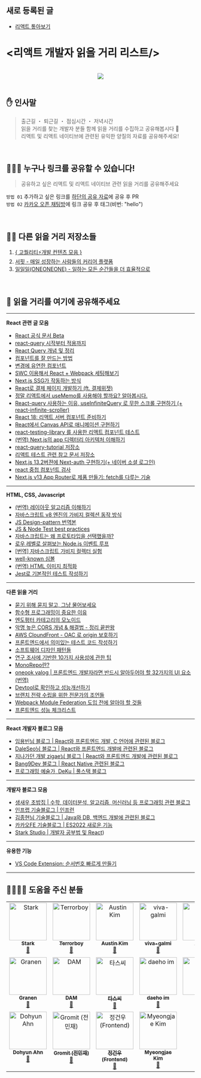 ## 새로 등록된 글
- [리액트 톺아보기](https://goidle.github.io/react/in-depth-react-preview)

# <리액트 개발자 읽을 거리 리스트/>

<br/>

<div align="center">
<a href="https://github.com/react-korea-developer/article/graphs/contributors">
  <img src="https://contrib.rocks/image?repo=react-korea-developer/article" />
</a>
</div>

<br/>

## ✋ 인사말

> 출근길 ・ 퇴근길 ・ 점심시간 ・ 저녁시간  
> 읽을 거리를 찾는 개발자 분들 함께 읽을 거리를 수집하고 공유해봅시다 🤟  
> 리액트 및 리액트 네이티브에 관련된 유익한 양질의 자료를 공유해주세요!

<br/>

## 🙋🏻‍♂️ 누구나 링크를 공유할 수 있습니다!

> 공유하고 싶은 리액트 및 리액트 네이티브 관련 읽을 거리를 공유해주세요

`방법 01` 추가하고 싶은 링크를 [하단의 공유 자료](https://github.com/react-korea-developer/article/edit/main/README.md#-%EA%B3%B5%EC%9C%A0-%EC%9E%90%EB%A3%8C)에 공유 후 PR  
`방법 02` [카카오 오픈 채팅방](https://open.kakao.com/o/gboLOUQb)에 링크 공유 후 태그(비번: "hello")

<br/>

## 👍🏻 다른 읽을 거리 저장소들

1.  [{ 고퀄리티⚡개발 컨텐츠 모음 }](https://github.com/Integerous/goQuality-dev-contents/blob/master/README.md)
2.  [서핏 - 매일 성장하는 사람들의 커리어 플랫폼](https://www.surfit.io/explore/develop/react)
3.  [일일일(ONEONEONE) - 일하는 모든 순간들을 더 효율적으로](https://oneoneone.kr)

<br/>

## 📃 읽을 거리를 여기에 공유해주세요

<hr/>

**React 관련 글 모음**

- [React 공식 문서 Beta](https://beta.reactjs.org/)
- [react-query 시작부터 적용까지](https://saengmotmi.netlify.app/react/react-query/)
- [React Query 개념 및 정리](https://kyounghwan01.github.io/blog/React/react-query/basic/#%E1%84%89%E1%85%A1%E1%84%8B%E1%85%AD%E1%86%BC%E1%84%92%E1%85%A1%E1%84%82%E1%85%B3%E1%86%AB-%E1%84%8B%E1%85%B5%E1%84%8B%E1%85%B2)
- [컴포넌트를 잘 만드는 방법](https://ms3864.tistory.com/m/433)
- [변경에 유연한 컴포넌트](https://jbee.io/web/components-should-be-flexible/)
- [SWC 이용해서 React + Webpack 세팅해보기](https://helloinyong.tistory.com/347)
- [Next.js SSG가 작동하는 방식](https://velog.io/@bokdol11859/%EB%8C%80%EB%B6%80%EB%B6%84%EC%9D%B4-%EB%AA%A8%EB%A5%B4%EB%8A%94-Next%EC%97%90%EC%84%9C-SSG%EA%B0%80-%EC%9E%91%EB%8F%99%ED%95%98%EB%8A%94-%EB%B0%A9%EC%8B%9D-%EB%A6%AC%ED%8C%A9%ED%86%A0%EB%A7%81%EC%9D%84-%ED%86%B5%ED%95%B4-%EC%84%9C%EB%B9%84%EC%8A%A4-%EC%B5%9C%EC%A0%81%ED%99%94%ED%95%98%EA%B8%B0-2%ED%8E%B8)
- [React로 결제 페이지 개발하기 (ft. 결제위젯)](https://velog.io/@tosspayments/React%EB%A1%9C-%EA%B2%B0%EC%A0%9C-%ED%8E%98%EC%9D%B4%EC%A7%80-%EA%B0%9C%EB%B0%9C%ED%95%98%EA%B8%B0-ft.-%EA%B2%B0%EC%A0%9C%EC%9C%84%EC%A0%AF)
- [정말 리액트에서 useMemo를 사용해야 할까요? 알아봅시다.](https://github.com/yeonjuan/dev-blog/blob/master/JavaScript/should-you-really-use-usememo.md)
- [React-query 사용하는 이유, useInfiniteQuery 로 무한 스크롤 구현하기 (+ react-infinite-scroller)](https://velog.io/@leemember/React-query-%EC%82%AC%EC%9A%A9%ED%95%98%EB%8A%94-%EC%9D%B4%EC%9C%A0-useInfiniteQuery-%EB%A1%9C-%EB%AC%B4%ED%95%9C-%EC%8A%A4%ED%81%AC%EB%A1%A4-%EA%B5%AC%ED%98%84%ED%95%98%EA%B8%B0-react-infinite-scroller)
- [React 18: 리액트 서버 컴포넌트 준비하기](https://tech.kakaopay.com/post/react-server-components)
- [React에서 Canvas API로 애니메이션 구현하기](https://blog.dalgu.app/dev/1)
- [react-testing-library 를 사용한 리액트 컴포넌트 테스트](https://velog.io/@velopert/react-testing-library)
- [(번역) Next.js의 app 디렉터리 아키텍처 이해하기](https://junghan92.medium.com/%EB%B2%88%EC%97%AD-next-js%EC%9D%98-app-%EB%94%94%EB%A0%89%ED%84%B0%EB%A6%AC-%EC%95%84%ED%82%A4%ED%85%8D%EC%B2%98-%EC%9D%B4%ED%95%B4%ED%95%98%EA%B8%B0-28672980d765)
- [react-query-tutorial 저장소](https://github.com/ssi02014/react-query-tutorial)
- [리액트 테스트 관련 참고 문서 저장소](https://github.com/ssi02014/react-test-reference-documentation)
- [Next.js 13.2버젼에 Next-auth 구현하기(+ 네이버 소셜 로그인)](https://velog.io/@s_soo100/Next.js-13Next.js-13.2%EB%B2%84%EC%A0%BC%EC%97%90-Next-auth-%EA%B5%AC%ED%98%84%ED%95%98%EA%B8%B0)
- [react 중첩 컴포넌트 검사](https://www.zigae.com/react-nested-components)
- [Next.js v13 App Router로 제품 만들기: fetch를 다루는 기술](https://velog.io/@myeongjae-kim/Next.js-v13-App-Router로-제품-만들기-fetch를-다루는-기술) 

<hr/>

**HTML, CSS, Javascript**

- [(번역) 레이아웃 알고리즘 이해하기](https://junghan92.medium.com/%EB%B2%88%EC%97%AD-%EB%A0%88%EC%9D%B4%EC%95%84%EC%9B%83-%EC%95%8C%EA%B3%A0%EB%A6%AC%EC%A6%98-%EC%9D%B4%ED%95%B4%ED%95%98%EA%B8%B0-baed8b1eca5f)
- [자바스크립트 v8 엔진의 가비지 컬렉션 동작 방식](https://fe-developers.kakaoent.com/2022/220519-garbage-collection/)
- [JS Design-pattern 번역본](https://patterns-dev-kr.github.io/)
- [JS & Node Test best practices](https://github.com/goldbergyoni/javascript-testing-best-practices/blob/master/readme.kr.md)
- [자바스크립트는 왜 프로토타입을 선택했을까?](https://medium.com/@limsungmook/%EC%9E%90%EB%B0%94%EC%8A%A4%ED%81%AC%EB%A6%BD%ED%8A%B8%EB%8A%94-%EC%99%9C-%ED%94%84%EB%A1%9C%ED%86%A0%ED%83%80%EC%9E%85%EC%9D%84-%EC%84%A0%ED%83%9D%ED%96%88%EC%9D%84%EA%B9%8C-997f985adb42)
- [로우 레벨로 살펴보는 Node.js 이벤트 루프](https://evan-moon.github.io/2019/08/01/nodejs-event-loop-workflow/)
- [[번역] 자바스크립트 가비지 컬렉터 실험](https://velog.io/@surim014/Experiments-with-the-JavaScript-Garbage-Collector)
- [well-known 심볼](https://github.com/yeonjuan/dev-blog/blob/master/JavaScript/well-known-symbols.md)
- [(번역) HTML 이미지 최적화](https://velog.io/@lky5697/fast-images)
- [Jest로 기본적인 테스트 작성하기](https://www.daleseo.com/jest-basic/#tobetruthy-tobefalsy)

<hr/>

**다른 읽을 거리**

- [묻기 위해 묻지 말고, 그냥 물어보세요](https://dontasktoask.com/ko/)
- [함수형 프로그래밍이 중요한 이유](https://parksb.github.io/papers-i-love/why-functional-programming-matters.html)
- [엔도펑터 카테고리의 모노이드](https://theworldaswillandidea.tistory.com/144)
- [악명 높은 CORS 개념 & 해결법 - 정리 끝판왕](https://inpa.tistory.com/entry/WEB-%F0%9F%93%9A-CORS-%F0%9F%92%AF-%EC%A0%95%EB%A6%AC-%ED%95%B4%EA%B2%B0-%EB%B0%A9%EB%B2%95-%F0%9F%91%8F)
- [AWS CloundFront - OAC 로 origin 보호하기](https://aws.amazon.com/ko/blogs/korea/amazon-cloudfront-introduces-origin-access-control-oac/)
- [프론트엔드에서 의미있는 테스트 코드 작성하기](https://team.modusign.co.kr/%ED%94%84%EB%A1%A0%ED%8A%B8%EC%97%94%EB%93%9C%EC%97%90%EC%84%9C-%EC%9D%98%EB%AF%B8%EC%9E%88%EB%8A%94-%ED%85%8C%EC%8A%A4%ED%8A%B8-%EC%BD%94%EB%93%9C-%EC%9E%91%EC%84%B1%ED%95%98%EA%B8%B0-4992409c7f2d)
- [소프트웨어 디자인 패턴들](https://refactoring.guru/ko/design-patterns)
- [연구 조사에 기반한 10가지 사용성에 관한 팁](https://www.webfx.com/blog/web-design/10-usability-tips-based-on-research-studies/)
- [MonoRepo란?](https://velog.io/@sms8377/DevOps-MonoRepo%EB%9E%80)
- [oneook valog | 프론트엔드 개발자라면 반드시 알아두어야 할 32가지의 UI 요소 (번역)](https://velog.io/@oneook/%ED%94%84%EB%A1%A0%ED%8A%B8%EC%97%94%EB%93%9C-%EA%B0%9C%EB%B0%9C%EC%9E%90%EB%9D%BC%EB%A9%B4-%EB%B0%98%EB%93%9C%EC%8B%9C-%EC%95%8C%EC%95%84%EB%91%90%EC%96%B4%EC%95%BC-%ED%95%A0-32%EA%B0%80%EC%A7%80%EC%9D%98-UI-%EC%9A%94%EC%86%8C-%EB%B2%88%EC%97%AD)
- [Devtool로 확인하고 성능개선하기](https://all-dev-kang.tistory.com/entry/%EB%A6%AC%EC%95%A1%ED%8A%B8-Devtool%EB%A1%9C-%ED%99%95%EC%9D%B8%ED%95%98%EA%B3%A0-%EC%84%B1%EB%8A%A5%EA%B0%9C%EC%84%A0%ED%95%98%EA%B8%B0)
- [브랜치 전략 수립을 위한 전문가의 조언들](https://blog.hwahae.co.kr/all/tech/9507)
- [Webpack Module Federation 도입 전에 알아야 할 것들](https://fe-developers.kakaoent.com/2022/220623-webpack-module-federation/)
- [프론트엔드 성능 체크리스트](https://github.com/parksb/Front-End-Performance-Checklist)

<hr/>

**React 개발자 블로그 모음**

- [임용빈님 블로그 | React와 프론트엔드 개발, C 언어에 관련된 블로그](https://jungpaeng.tistory.com/)
- [DaleSeo님 블로그 | React와 프론트엔드 개발에 관련된 블로그](https://jungpaeng.tistory.com/)
- [지나가던 개발 zigae님 블로그 | React와 프론트엔드 개발에 관련된 블로그](https://www.zigae.com/)
- [Bang9Dev 블로그 | React Native 관련된 블로그](https://velog.io/@bang9dev)
- [프로그래밍 예술가, DeKu | 풀스택 블로그](https://dev-yakuza.posstree.com/ko/)

<hr/>

**개발자 블로그 모음**

- [생새우 초밥집 | 수학, 데이터분석, 알고리즘, 머신러닝 등 프로그래밍 관련 블로그](https://freshrimpsushi.github.io/)
- [인프랩 기술블로그 | 인프런](https://tech.inflab.com/)
- [김종현님 기술블로그 | Java와 DB, 백엔드 개발에 관련된 블로그](https://kim-jong-hyun.tistory.com/)
- [카카오FE 기술블로그 | ES2022 새로운 기능](https://fe-developers.kakaoent.com/2022/220728-es2022/)
- [Stark Studio | 개발자 공부법 및 React](https://medium.com/@dododot-stark))

<hr/>

**유용한 기능**

- [VS Code Extension: 순서번호 빠르게 만들기](https://marketplace.visualstudio.com/items?itemName=neptunedesign.vs-sequential-number)

<hr/>

## 👨‍👨‍👧‍👦 도움을 주신 분들

<!-- ALL-CONTRIBUTORS-LIST:START - Do not remove or modify this section -->
<!-- prettier-ignore-start -->
<!-- markdownlint-disable -->
<table>
  <tbody>
    <tr>
      <td align="center" valign="top" width="14.28%"><a href="https://dododot.net/magazine"><img src="https://avatars.githubusercontent.com/u/34877121?v=4?s=100" width="100px;" alt="Stark"/><br /><sub><b>Stark</b></sub></a><br /><a href="#data-Jeontaeyun" title="Data">🔣</a></td>
      <td align="center" valign="top" width="14.28%"><a href="https://github.com/Terrorboy"><img src="https://avatars.githubusercontent.com/u/5427199?v=4?s=100" width="100px;" alt="Terrorboy"/><br /><sub><b>Terrorboy</b></sub></a><br /><a href="#data-Terrorboy" title="Data">🔣</a></td>
      <td align="center" valign="top" width="14.28%"><a href="https://github.com/AustinKimDev"><img src="https://avatars.githubusercontent.com/u/55818419?v=4?s=100" width="100px;" alt="Austin Kim"/><br /><sub><b>Austin Kim</b></sub></a><br /><a href="#data-AustinKimDev" title="Data">🔣</a></td>
      <td align="center" valign="top" width="14.28%"><a href="https://github.com/GarmaSong"><img src="https://avatars.githubusercontent.com/u/61130851?v=4?s=100" width="100px;" alt="viva-galmi"/><br /><sub><b>viva-galmi</b></sub></a><br /><a href="#data-GarmaSong" title="Data">🔣</a></td>
      <td align="center" valign="top" width="14.28%"><a href="https://github.com/jsleemaster"><img src="https://avatars.githubusercontent.com/u/75053960?v=4?s=100" width="100px;" alt="이순명"/><br /><sub><b>이순명</b></sub></a><br /><a href="#data-jsleemaster" title="Data">🔣</a></td>
      <td align="center" valign="top" width="14.28%"><a href="https://github.com/myungsangBaek"><img src="https://avatars.githubusercontent.com/u/78290030?v=4?s=100" width="100px;" alt="Han"/><br /><sub><b>Han</b></sub></a><br /><a href="#data-myungsangBaek" title="Data">🔣</a></td>
      <td align="center" valign="top" width="14.28%"><a href="https://programmerplum.tistory.com/"><img src="https://avatars.githubusercontent.com/u/98972333?v=4?s=100" width="100px;" alt="Lee-SoYoon"/><br /><sub><b>Lee-SoYoon</b></sub></a><br /><a href="#data-99dlthdbs" title="Data">🔣</a></td>
    </tr>
    <tr>
      <td align="center" valign="top" width="14.28%"><a href="https://github.com/granen32"><img src="https://avatars.githubusercontent.com/u/69453130?v=4?s=100" width="100px;" alt="Granen"/><br /><sub><b>Granen</b></sub></a><br /><a href="#data-granen32" title="Data">🔣</a></td>
      <td align="center" valign="top" width="14.28%"><a href="https://github.com/SONGDAM"><img src="https://avatars.githubusercontent.com/u/93645697?v=4?s=100" width="100px;" alt="DAM"/><br /><sub><b>DAM</b></sub></a><br /><a href="#data-SONGDAM" title="Data">🔣</a></td>
      <td align="center" valign="top" width="14.28%"><a href="https://github.com/tars-c"><img src="https://avatars.githubusercontent.com/u/59531736?v=4?s=100" width="100px;" alt="타스씨"/><br /><sub><b>타스씨</b></sub></a><br /><a href="#data-tars-c" title="Data">🔣</a></td>
      <td align="center" valign="top" width="14.28%"><a href="https://imian.notion.site/6da3e6cb07bf4027969ec765073e0719"><img src="https://avatars.githubusercontent.com/u/38205068?v=4?s=100" width="100px;" alt="daeho im"/><br /><sub><b>daeho im</b></sub></a><br /><a href="#data-im-ian" title="Data">🔣</a></td>
      <td align="center" valign="top" width="14.28%"><a href="https://github.com/worldsource93"><img src="https://avatars.githubusercontent.com/u/54733472?v=4?s=100" width="100px;" alt="Won"/><br /><sub><b>Won</b></sub></a><br /><a href="#data-worldsource93" title="Data">🔣</a></td>
      <td align="center" valign="top" width="14.28%"><a href="https://github.com/bottlesun"><img src="https://avatars.githubusercontent.com/u/87367636?v=4?s=100" width="100px;" alt="bottlesun"/><br /><sub><b>bottlesun</b></sub></a><br /><a href="#data-bottlesun" title="Data">🔣</a></td>
      <td align="center" valign="top" width="14.28%"><a href="https://sharjects-sharlottes.vercel.app/"><img src="https://avatars.githubusercontent.com/u/60801210?v=4?s=100" width="100px;" alt="Sharlotte "/><br /><sub><b>Sharlotte </b></sub></a><br /><a href="https://github.com/react-korea-developer/article/commits?author=Sharlottes" title="Documentation">📖</a> <a href="#data-Sharlottes" title="Data">🔣</a></td>
    </tr>
    <tr>
      <td align="center" valign="top" width="14.28%"><a href="http://hyun.pro"><img src="https://avatars.githubusercontent.com/u/40540101?v=4?s=100" width="100px;" alt="Dohyun Ahn"/><br /><sub><b>Dohyun Ahn</b></sub></a><br /><a href="#data-devDohyun" title="Data">🔣</a></td>
      <td align="center" valign="top" width="14.28%"><a href="https://blog.naver.com/ssi02014"><img src="https://avatars.githubusercontent.com/u/64779472?v=4?s=100" width="100px;" alt="Gromit (전민재)"/><br /><sub><b>Gromit (전민재)</b></sub></a><br /><a href="#data-ssi02014" title="Data">🔣</a></td>
      <td align="center" valign="top" width="14.28%"><a href="https://www.zigae.com/"><img src="https://avatars.githubusercontent.com/u/39829378?v=4?s=100" width="100px;" alt="정건우(Frontend)"/><br /><sub><b>정건우(Frontend)</b></sub></a><br /><a href="#data-zi-gae" title="Data">🔣</a></td>
      <td align="center" valign="top" width="14.28%"><a href="https://myeongjae.kim"><img src="https://avatars.githubusercontent.com/u/46627301?v=4?s=100" width="100px;" alt="Myeongjae Kim"/><br /><sub><b>Myeongjae Kim</b></sub></a><br /><a href="#data-myeongjae-kim" title="Data">🔣</a></td>
    </tr>
  </tbody>
</table>

<!-- markdownlint-restore -->
<!-- prettier-ignore-end -->

<!-- ALL-CONTRIBUTORS-LIST:END -->
